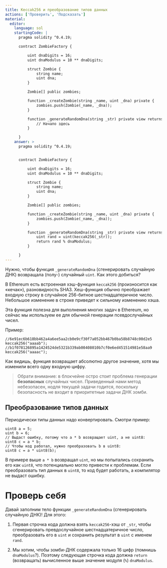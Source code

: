 ```yaml
---
title: Keccak256 и преобразование типов данных
actions: ['Проверить', 'Подсказать']
material:
  editor:
    language: sol
    startingCode: |
      pragma solidity ^0.4.19;

      contract ZombieFactory {

          uint dnaDigits = 16;
          uint dnaModulus = 10 ** dnaDigits;

          struct Zombie {
              string name;
              uint dna;
          }

          Zombie[] public zombies;

          function _createZombie(string _name, uint _dna) private {
              zombies.push(Zombie(_name, _dna));
          } 

          function _generateRandomDna(string _str) private view returns (uint) {
              // Начало здесь
          }

      }
    answer: >
      pragma solidity ^0.4.19;


      contract ZombieFactory {

          uint dnaDigits = 16;
          uint dnaModulus = 10 ** dnaDigits;

          struct Zombie {
              string name;
              uint dna;
          }

          Zombie[] public zombies;

          function _createZombie(string _name, uint _dna) private {
              zombies.push(Zombie(_name, _dna));
          } 

          function _generateRandomDna(string _str) private view returns (uint) {
              uint rand = uint(keccak256(_str));
              return rand % dnaModulus;
          }

      }
---
```


Нужно, чтобы функция `_generateRandomDna` (сгенерировать случайную ДНК) возвращала (полу-) случайный `uint`. Как этого добиться? 

В Ethereum есть встроенная хэш-функция `keccak256` (произносится как «кечак»), разновидность SHA3. Хеш-функция обычно преображает входную строку в случайное 256-битное шестнадцатеричное число. Небольшое изменение в строке приведет к сильному изменению хэша. 

Эта функция полезна для выполнения многих задач в Ethereum, но сейчас мы используем ее для обычной генерации псевдослучайных чисел. 

Пример:

```
//6e91ec6b618bb462a4a6ee5aa2cb0e9cf30f7a052bb467b0ba58b8748c00d2e5
keccak256("aaaab");
//b1f078126895a1424524de5321b339ab00408010b7cf0e6ed451514981e58aa9
keccak256("aaaac");
```

Как видишь, функция возвращает абсолютно другое значение, хотя мы изменили всего одну входную цифру. 

> Обрати внимание: в блокчейне остро стоит проблема генерации **безопасных** случайных чисел. Приведенный нами метод небезопасен, нодля текущей задачи годится, поскольку безопасность не входит в приоритетные задачи ДНК зомби. 

## Преобразование типов данных

Периодически типы данных надо конвертировать. Смотри пример: 

```
uint8 a = 5;
uint b = 6;
// Выдаст ошибку, потому что a * b возвращает uint, а не uint8:
uint8 c = a * b; 
// Чтобы код работал, нужно преобразовать b в uint8:
uint8 c = a * uint8(b); 
```

В примере выше `a * b` возвращал `uint`, но мы попытались сохранить его как `uint8`, что потенциально могло привести к проблемам. Если преобразовать тип данных в `uint8`, то код будет работать, а компилятор не выдаст ошибку. 

# Проверь себя

Давай заполним тело функции `_generateRandomDna` (сгенерировать случайную ДНК)! Для этого: 

1. Первая строчка кода должна взять `keccak256`-хэш от `_str`, чтобы сгенерировать превдослучайное шестнадцатеричное
 число, преобразовать его в `uint` и сохранить результат в `uint` с именем `rand`. 

2. Мы хотим, чтобы зомби-ДНК содержала только 16 цифр (помнишь `dnaModulus`?). Поэтому следующая строчка кода должна `return` (возвращать) вычисленное выше значение модуля (`%`) `dnaModulus`. 
